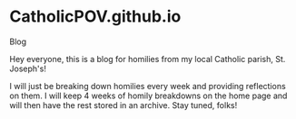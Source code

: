 # CatholicPOV.github.io
Blog

Hey everyone, this is a blog for homilies from my local Catholic parish, St. Joseph's! 

I will just be breaking down homilies every week and providing reflections on them. I will keep 4 weeks of homily breakdowns
on the home page and will then have the rest stored in an archive. Stay tuned, folks!
